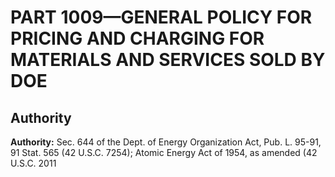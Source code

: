 # PART 1009—GENERAL POLICY FOR PRICING AND CHARGING FOR MATERIALS AND SERVICES SOLD BY DOE


## Authority

**Authority:** Sec. 644 of the Dept. of Energy Organization Act, Pub. L. 95-91, 91 Stat. 565 (42 U.S.C. 7254); Atomic Energy Act of 1954, as amended (42 U.S.C. 2011 

